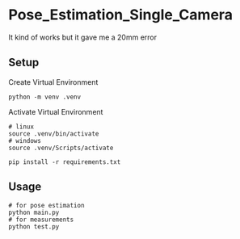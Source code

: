# Pose_Estimation_Single_Camera

It kind of works but it gave me a 20mm error

## Setup

Create Virtual Environment

```shell
python -m venv .venv
```

Activate Virtual Environment

```shell
# linux
source .venv/bin/activate
# windows
source .venv/Scripts/activate
```

```shell
pip install -r requirements.txt
```

## Usage

```shell
# for pose estimation
python main.py
# for measurements
python test.py
```
